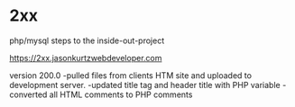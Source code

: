 # 2xx
php/mysql steps to the inside-out-project

https://2xx.jasonkurtzwebdeveloper.com

version 200.0
-pulled files from clients HTM site and uploaded to development server.
-updated title tag and header title with PHP variable
-converted all HTML comments to PHP comments
